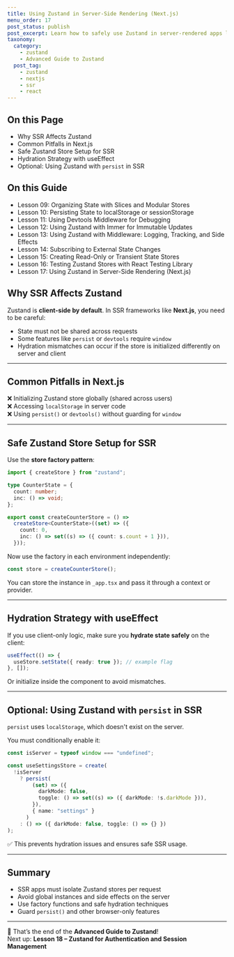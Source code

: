 ```yaml
---
title: Using Zustand in Server-Side Rendering (Next.js)
menu_order: 17
post_status: publish
post_excerpt: Learn how to safely use Zustand in server-rendered apps like Next.js, with hydration, persistence, and SSR-safe patterns.
taxonomy:
  category:
    - zustand
    - Advanced Guide to Zustand
  post_tag:
    - zustand
    - nextjs
    - ssr
    - react
---
```


<div class="toc" markdown="1">

<div class="otp" markdown="1">

## On this Page

- Why SSR Affects Zustand
- Common Pitfalls in Next.js
- Safe Zustand Store Setup for SSR
- Hydration Strategy with useEffect
- Optional: Using Zustand with `persist` in SSR

</div>

<div class="otg" markdown="1">

## On this Guide

- Lesson 09: Organizing State with Slices and Modular Stores
- Lesson 10: Persisting State to localStorage or sessionStorage
- Lesson 11: Using Devtools Middleware for Debugging
- Lesson 12: Using Zustand with Immer for Immutable Updates
- Lesson 13: Using Zustand with Middleware: Logging, Tracking, and Side Effects
- Lesson 14: Subscribing to External State Changes
- Lesson 15: Creating Read-Only or Transient State Stores
- Lesson 16: Testing Zustand Stores with React Testing Library
- Lesson 17: Using Zustand in Server-Side Rendering (Next.js)

</div>

</div>

<div class="guru-main" markdown="1">

## Why SSR Affects Zustand

Zustand is **client-side by default**. In SSR frameworks like **Next.js**, you need to be careful:

- State must not be shared across requests
- Some features like `persist` or `devtools` require `window`
- Hydration mismatches can occur if the store is initialized differently on server and client

---

## Common Pitfalls in Next.js

❌ Initializing Zustand store globally (shared across users)  
❌ Accessing `localStorage` in server code  
❌ Using `persist()` or `devtools()` without guarding for `window`

---

## Safe Zustand Store Setup for SSR

Use the **store factory pattern**:

```ts
import { createStore } from "zustand";

type CounterState = {
  count: number;
  inc: () => void;
};

export const createCounterStore = () =>
  createStore<CounterState>((set) => ({
    count: 0,
    inc: () => set((s) => ({ count: s.count + 1 })),
  }));
```

Now use the factory in each environment independently:

```ts
const store = createCounterStore();
```

You can store the instance in `_app.tsx` and pass it through a context or provider.

---

## Hydration Strategy with useEffect

If you use client-only logic, make sure you **hydrate state safely** on the client:

```ts
useEffect(() => {
  useStore.setState({ ready: true }); // example flag
}, []);
```

Or initialize inside the component to avoid mismatches.

---

## Optional: Using Zustand with `persist` in SSR

`persist` uses `localStorage`, which doesn't exist on the server.

You must conditionally enable it:

```ts
const isServer = typeof window === "undefined";

const useSettingsStore = create(
  !isServer
    ? persist(
        (set) => ({
          darkMode: false,
          toggle: () => set((s) => ({ darkMode: !s.darkMode })),
        }),
        { name: "settings" }
      )
    : () => ({ darkMode: false, toggle: () => {} })
);
```

✅ This prevents hydration issues and ensures safe SSR usage.

---

## Summary

- SSR apps must isolate Zustand stores per request
- Avoid global instances and side effects on the server
- Use factory functions and safe hydration techniques
- Guard `persist()` and other browser-only features

---

🎉 That’s the end of the **Advanced Guide to Zustand**!  
Next up: **Lesson 18 – Zustand for Authentication and Session Management**

</div>
